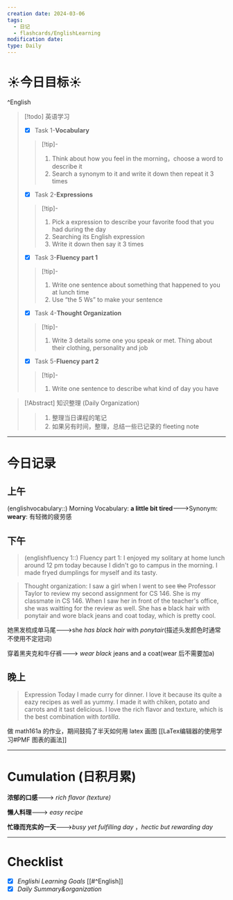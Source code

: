 ```yaml
---
creation date: 2024-03-06
tags:
  - 日记
  - flashcards/EnglishLearning
modification date: 
type: Daily
---
```


# ☀今日目标☀
^English
> [!todo] 英语学习
> - [x]  Task 1-**Vocabulary**
> >[!tip]- 
> >	1. Think about how you feel in the morning，choose a word to describe it
> >	2. Search a synonym to it and write it down then repeat it 3 times
> - [x]  Task 2-**Expressions**
> >[!tip]-
> >	1. Pick a expression to describe your favorite food that you had during the day
> >	2. Searching its English expression
> >	3. Write it down then say it 3 times
> - [x] Task 3-**Fluency part 1**
> > [!tip]-
> >	1. Write one sentence about something that happened to you at lunch time
> >	2. Use “the 5 Ws”  to make your sentence
> - [x] Task 4-**Thought Organization**
> > [!tip]-
> >	1. Write 3 details some one you speak or met. Thing about their clothing, personality and job
> - [x] Task 5-**Fluency part 2**
> > [!tip]-
> >	1. Write one sentence to describe what kind of day you have


>[!Abstract] 知识整理 (Daily Organization)
>>1. 整理当日课程的笔记 
>> 2. 如果另有时间，整理，总结一些已记录的 fleeting note

---
# 今日记录
## 上午
(englishvocabulary::) 
Morning Vocabulary: **a little bit tired**--->Synonym: **weary**: 有轻微的疲劳感
<!--SR:!2024-04-25,37,290-->

## 下午
> (englishfluency 1::) Fluency part 1:
> I enjoyed my solitary at home lunch around 12 pm today because I didn't go to campus in the morning. I made fryed dumplings for myself and its tasty.

> Thought organization:
> I saw a girl when I went to see ~~the~~ Professor Taylor to review my second assignment for CS 146. She is my classmate in CS 146. When I saw her in front of the teacher's office, she was waitting for the review as well. She has ~~a~~ black hair with ponytair and wore black jeans and coat today, which is pretty cool.

她黑发梳成单马尾--->she *has black hair* with *ponytair*(描述头发颜色时通常不使用不定冠词)
<!--SR:!2024-05-04,37,250-->
穿着黑夹克和牛仔裤---> *wear black* jeans and a coat(wear 后不需要加a)
<!--SR:!2024-05-27,41,230-->
## 晚上
> Expression
> Today I made curry for dinner. I love it because its quite a eazy recipes as well as yummy. I made it with chiken, potato and carrots and it tast delicious. I love the rich flavor and texture, which is the best combination with *tortilla*.

做 math161a 的作业，期间鼓捣了半天如何用 latex 画图 [[LaTex编辑器的使用学习#PMF 图表的画法]]

---
# Cumulation (日积月累)
**浓郁的口感**---> *rich flavor (texture)*
<!--SR:!2024-06-19,56,226-->
**懒人料理**---> *easy recipe*
<!--SR:!2024-05-01,34,266-->
**忙碌而充实的一天**--->*busy yet fulfilling day* ，*hectic but rewarding day*
<!--SR:!2024-06-12,49,226-->

---
# Checklist
- [x] *Englishi Learning Goals* [[#^English]]
- [x] *Daily Summary&organization*